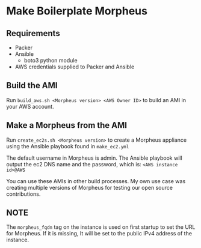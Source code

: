 # Make Boilerplate Morpheus

## Requirements
- Packer
- Ansible
  - boto3 python module
- AWS credentials supplied to Packer and Ansible

## Build the AMI
Run `build_aws.sh <Morpheus version> <AWS Owner ID>` to build an AMI in your AWS account.

## Make a Morpheus from the AMI
Run `create_ec2s.sh <Morpheus version>` to create a Morpheus appliance using the Ansible playbook found in `make_ec2.yml`

The default username in Morpheus is admin.  The Ansible playbook will output the ec2 DNS name and the password, which is: `<AWS instance id>@AWS`

You can use these AMIs in other build processes.  My own use case was creating multiple versions of Morpheus for testing our open source contributions.

## NOTE
The `morpheus_fqdn` tag on the instance is used on first startup to set the URL for Morpheus.  If it is missing, It will be set to the public IPv4 address of the instance.